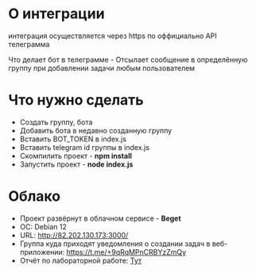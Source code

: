 # О интеграции

интеграция осуществляется через https по оффициально API телеграмма

Что делает бот в телеграмме - Отсылает сообщение в определённую группу при добавлении задачи любым пользователем

# Что нужно сделать
- Создать группу, бота
- Добавить бота в недавно созданную группу
- Вставить BOT_TOKEN в index.js
- Вставить telegram id группы в index.js
- Скомпилить проект - **npm install**
- Запустить проект - **node index.js**

# Облако
- Проект развёрнут в облачном сервисе - **Beget**
- ОС: Debian 12
- URL: http://82.202.130.173:3000/
- Группа куда приходят уведомления о создании задач в веб-приложении: https://t.me/+9qRqMPnCRBYzZmQy
- Отчёт по лабораторной работе: [Тут](https://github.com/Atom666/Feature_add/blob/feature_telegram/%D0%9E%D1%82%D1%87%D1%91%D1%82.pdf)
